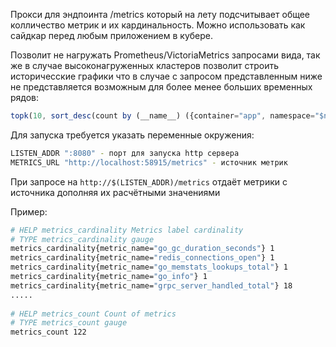 Прокси для эндпоинта /metrics который на лету подсчитывает общее колличество метрик и их кардинальность.
Можно использовать как сайдкар перед любым приложением в кубере.

Позволит не нагружать Prometheus/VictoriaMetrics запросами вида, так же в случае высоконагруженных кластеров позволит
строить историчесские графики что в случае с запросом представленным ниже не представляется возможным для более менее
больших временных рядов:
```js
topk(10, sort_desc(count by (__name__) ({container="app", namespace="$namespace"})))
```

Для запуска требуется указать переменные окружения:
```bash
LISTEN_ADDR ":8080" - порт для запуска http сервера
METRICS_URL "http://localhost:58915/metrics" - источник метрик
```

При запросе на `http://$(LISTEN_ADDR)/metrics` отдаёт метрики с источника дополняя их расчётными значениями

Пример:
```bash
# HELP metrics_cardinality Metrics label cardinality
# TYPE metrics_cardinality gauge
metrics_cardinality{metric_name="go_gc_duration_seconds"} 1
metrics_cardinality{metric_name="redis_connections_open"} 1
metrics_cardinality{metric_name="go_memstats_lookups_total"} 1
metrics_cardinality{metric_name="go_info"} 1
metrics_cardinality{metric_name="grpc_server_handled_total"} 18
.....
    
# HELP metrics_count Count of metrics
# TYPE metrics_count gauge
metrics_count 122
```